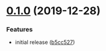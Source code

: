 # [0.1.0](https://github.com/cobbal/swsh/compare/v0.0.2...v0.1.0) (2019-12-28)


### Features

* initial release ([b5cc527](https://github.com/cobbal/swsh/commit/b5cc5276cbcf59950de0bfb5a96be22d71b3ce14))
